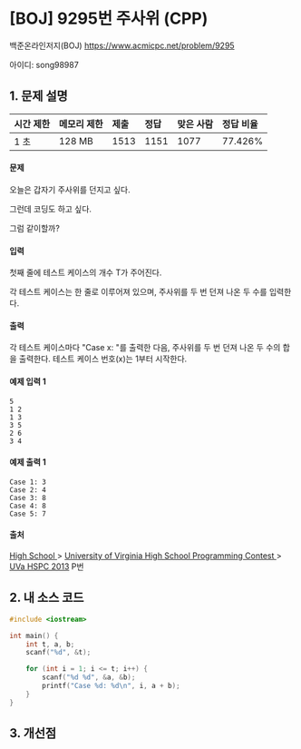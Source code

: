 # [BOJ] 9295번 주사위 (CPP)

백준온라인저지(BOJ) https://www.acmicpc.net/problem/9295

아이디: song98987



## 1. 문제 설명

| 시간 제한 | 메모리 제한 | 제출 | 정답 | 맞은 사람 | 정답 비율 |
| :-------- | :---------- | :--- | :--- | :-------- | :-------- |
| 1 초      | 128 MB      | 1513 | 1151 | 1077      | 77.426%   |

#### 문제

오늘은 갑자기 주사위를 던지고 싶다.

그런데 코딩도 하고 싶다.

그럼 같이할까?

#### 입력

첫째 줄에 테스트 케이스의 개수 T가 주어진다.

각 테스트 케이스는 한 줄로 이루어져 있으며, 주사위를 두 번 던져 나온 두 수를 입력한다.

#### 출력

각 테스트 케이스마다 "Case x: "를 출력한 다음, 주사위를 두 번 던져 나온 두 수의 합을 출력한다. 테스트 케이스 번호(x)는 1부터 시작한다.



#### 예제 입력 1

```
5
1 2
1 3
3 5
2 6
3 4
```

#### 예제 출력 1

```
Case 1: 3
Case 2: 4
Case 3: 8
Case 4: 8
Case 5: 7
```



#### 출처

[High School ](https://www.acmicpc.net/category/97)> [University of Virginia High School Programming Contest ](https://www.acmicpc.net/category/277)> [UVa HSPC 2013](https://www.acmicpc.net/category/detail/1152) P번



## 2. 내 소스 코드

```C++
#include <iostream>

int main() {
	int t, a, b;
	scanf("%d", &t);

	for (int i = 1; i <= t; i++) {
		scanf("%d %d", &a, &b);
		printf("Case %d: %d\n", i, a + b);
	}
}
```



## 3. 개선점

